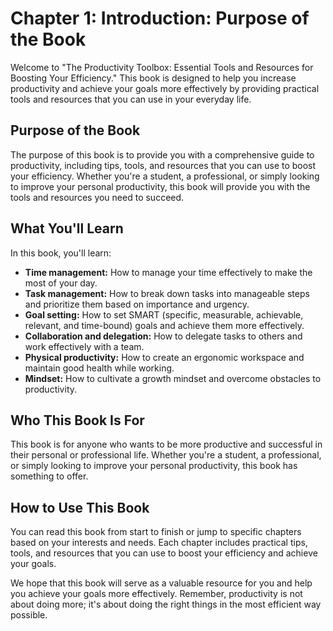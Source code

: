 Chapter 1: Introduction: Purpose of the Book
============================================

Welcome to "The Productivity Toolbox: Essential Tools and Resources for Boosting Your Efficiency." This book is designed to help you increase productivity and achieve your goals more effectively by providing practical tools and resources that you can use in your everyday life.

Purpose of the Book
-------------------

The purpose of this book is to provide you with a comprehensive guide to productivity, including tips, tools, and resources that you can use to boost your efficiency. Whether you're a student, a professional, or simply looking to improve your personal productivity, this book will provide you with the tools and resources you need to succeed.

What You'll Learn
-----------------

In this book, you'll learn:

* **Time management:** How to manage your time effectively to make the most of your day.
* **Task management:** How to break down tasks into manageable steps and prioritize them based on importance and urgency.
* **Goal setting:** How to set SMART (specific, measurable, achievable, relevant, and time-bound) goals and achieve them more effectively.
* **Collaboration and delegation:** How to delegate tasks to others and work effectively with a team.
* **Physical productivity:** How to create an ergonomic workspace and maintain good health while working.
* **Mindset:** How to cultivate a growth mindset and overcome obstacles to productivity.

Who This Book Is For
--------------------

This book is for anyone who wants to be more productive and successful in their personal or professional life. Whether you're a student, a professional, or simply looking to improve your personal productivity, this book has something to offer.

How to Use This Book
--------------------

You can read this book from start to finish or jump to specific chapters based on your interests and needs. Each chapter includes practical tips, tools, and resources that you can use to boost your efficiency and achieve your goals.

We hope that this book will serve as a valuable resource for you and help you achieve your goals more effectively. Remember, productivity is not about doing more; it's about doing the right things in the most efficient way possible.
